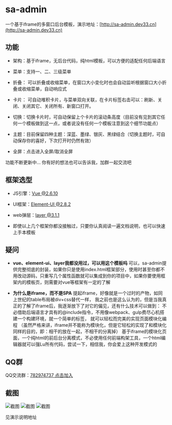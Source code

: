 
# sa-admin

一个基于iframe的多窗口后台模板，演示地址：[http://sa-admin.dev33.cn](http://sa-admin.dev33.cn)



## 功能

+ 架构：基于iframe，无后台代码，纯html模板，可以方便的适配任何后端语言

+ 菜单：支持一、二、三级菜单

+ 折叠： 可以折叠或收缩菜单，在窗口大小变化时也会自动监听根据窗口大小折叠或收缩菜单，自动响应式

+ 卡片： 可自动堆积卡片，与菜单双向关联，在卡片标签右击可以：刷新、关闭、关闭其它、关闭所有、新窗口打开。

+ 切换：切换卡片时，可自动保留上个卡片的滚动条高度（目前没有见到其它任何一个模板做到这一点，或者说没有任何一个模板注意到这个细节功能点）

+ 主题：目前保留四种主题：深蓝、墨绿、银灰、黑绿结合（切换主题时，可自动保存你的喜好，下次打开时仍然有效）

+ 全屏：点击进入全屏/取消全屏

功能不断更新中... 你有好的想法也可以告诉我，加群一起交流吧


## 框架选型

+ JS引擎：[Vue @2.6.10](https://cn.vuejs.org/)

+ UI框架：[Element-UI @2.8.2](https://element.eleme.cn/#/zh-CN)

+ web弹层：[layer @3.1.1](http://layer.layui.com/)

+ 即使以上几个框架你都没接触过，只要你认真阅读一遍文档说明，也可以快速上手本模板

## 疑问
+ **vue、element-ui、layer我都没用过，可以用这个模板吗**
	可以，sa-admin提供完整彻底的封装，如果你只是使用index.html框架部分，使用时甚至你都不用改动源码，只重写几个属性函数就可以集成到你的项目中，如果你要使用框架内的模板页，则需要对vue等框架有一定的了解
	
+ **为什么是iframe，而不是SPA**
	提起iframe，好像就是一个过时的产物，如同上世纪的table布局被div+css替代一样， 我之前也是这么认为的，但是当我真正的了解了iframe后，我逐渐放下了对它的偏见，还有什么技术可以做到： 不必借助后端语言才具有的@include指令，不用像webpack、gulp费尽心机搭建一个构建环境，就一个简单的标签， 就可以轻松而完美的实现页面模块化编程 （虽然严格来讲，iframe并不能称为模块化，但是它轻松的实现了和模块化同样的目的，即：相干的放在一起，不相干的分离掉） 
	基于iframe的模块化页面，一个纯html的前后台分离模式，不必使用任何前端构架工具，一个html编辑器就可以强Lu所有代码，尝试一下，相信我，你会爱上这种开发模式的

## QQ群
QQ交流群：[782974737 点击加入](https://jq.qq.com/?_wv=1027&k=5DHN5Ib)

## 截图

![截图](https://images.gitee.com/uploads/images/2019/0515/155507_a1589a57_1766140.png)
![截图](https://images.gitee.com/uploads/images/2019/0525/161705_14945683_1766140.png)
![截图](https://images.gitee.com/uploads/images/2019/0525/161700_a61c10c5_1766140.png)

见演示说明地址


